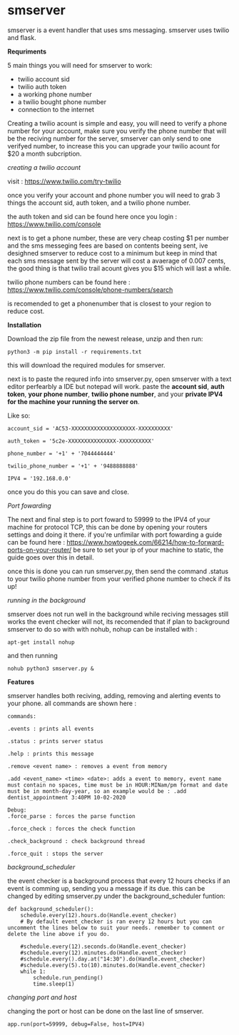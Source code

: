 # smserver

smserver is a event handler that uses sms messaging. smserver uses twilio and flask.


**Requriments**

5 main things you will need for smserver to work:

* twilio account sid
* twilio auth token
* a working phone number
* a twilio bought phone number
* connection to the internet

Creating a twilio acount is simple and easy, you will need to verify a phone number for your account, make sure you verify the phone number that will be the reciving number for the server, smserver can only send to one verifyed number, to increase this you can upgrade your twilio acount for $20 a month subcription.

_creating a twilio account_

visit : https://www.twilio.com/try-twilio

once you verify your account and phone number you will need to grab 3 things the account sid, auth token, and a twilio phone number.

the auth token and sid can be found here once you login : https://www.twilio.com/console

next is to get a phone number, these are very cheap costing $1 per number and the sms messeging fees are based on contents beeing sent, ive desighned smserver to reduce cost to a minimum but keep in mind that each sms message sent by the server will cost a avaerage of 0.007 cents, the good thing is that twilio trail acount gives you $15 which will last a while.

twilio phone numbers can be found here : https://www.twilio.com/console/phone-numbers/search

is recomended to get a phonenumber that is closest to your region to reduce cost.

**Installation**

Download the zip file from the newest release, unzip and then run:

```
python3 -m pip install -r requirements.txt
```

this will download the required modules for smserver.

next is to paste the requred info into smserver.py, open smserver with a text editor perfearbly a IDE but notepad will work.
paste the **account sid**, **auth token**, **your phone number**, **twilio phone number**, and your **private IPV4 for the machine your running the server on**.

Like so:

```
account_sid = 'AC53-XXXXXXXXXXXXXXXXXXXX-XXXXXXXXXX'

auth_token = '5c2e-XXXXXXXXXXXXXXX-XXXXXXXXXX'

phone_number = '+1' + '7044444444'

twilio_phone_number = '+1' + '9488888888'

IPV4 = '192.168.0.0'
```

once you do this you can save and close.

_Port fowarding_

The next and final step is to port foward to 59999 to the IPV4 of your machine for protocol TCP, this can be done by opening your routers settings and doing it there. if you're unfimilar with port fowarding a guide can be found here : https://www.howtogeek.com/66214/how-to-forward-ports-on-your-router/
be sure to set your ip of your machine to static, the guide goes over this in detail.

once this is done you can run smserver.py, then send the command .status to your twilio phone number from your verified phone number to check if its up!


_running in the background_

smserver does not run well in the background while reciving messages still works the event checker will not, its recomended that if plan to background smserver to do so with with nohub, nohup can be installed with : 
```
apt-get install nohup
```
and then running
```
nohub python3 smserver.py &
```
**Features**

smserver handles both reciving, adding, removing and alerting events to your phone. all commands are shown here :

```
commands:

.events : prints all events

.status : prints server status

.help : prints this message

.remove <event name> : removes a event from memory
  
.add <event_name> <time> <date>: adds a event to memory, event name must contain no spaces, time must be in HOUR:MINam/pm format and date must be in month-day-year, so an example would be : .add dentist_appointment 3:40PM 10-02-2020

Debug:
.force_parse : forces the parse function

.force_check : forces the check function

.check_background : check background thread

.force_quit : stops the server
```

_background_scheduler_

the event checker is a background process that every 12 hours checks if an event is comming up, sending you a message if its due. this can be changed by editing smserver.py under the background_scheduler funtion:
```
def background_scheduler():
    schedule.every(12).hours.do(Handle.event_checker)
    # By default event_checker is ran every 12 hours but you can uncomment the lines below to suit your needs. remember to comment or delete the line above if you do.

    #schedule.every(12).seconds.do(Handle.event_checker)
    #schedule.every(12).minutes.do(Handle.event_checker)
    #schedule.every().day.at("14:30").do(Handle.event_checker)
    #schedule.every(5).to(10).minutes.do(Handle.event_checker)
    while 1:
        schedule.run_pending()
        time.sleep(1)
```

_changing port and host_

changing the port or host can be done on the last line of smserver.
```
app.run(port=59999, debug=False, host=IPV4)
```

